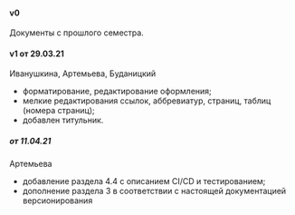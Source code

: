 #### v0 
Документы с прошлого семестра.
#### v1 от 29.03.21
Иванушкина, Артемьева, Буданицкий
* форматирование, редактирование оформления;
* мелкие редактирования ссылок, аббревиатур, страниц, таблиц (номера страниц);
* добавлен титульник.

##### от 11.04.21
Артемьева
* добавление раздела 4.4 с описанием CI/CD и тестированием;
* дополнение раздела 3 в соответствии с настоящей документацией версионирования